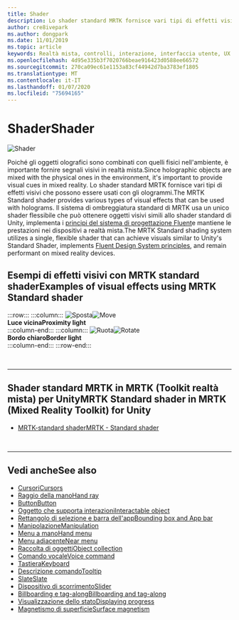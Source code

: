 ```yaml
---
title: Shader
description: Lo shader standard MRTK fornisce vari tipi di effetti visivi che possono essere usati con gli ologrammi.
author: cre8ivepark
ms.author: dongpark
ms.date: 11/01/2019
ms.topic: article
keywords: Realtà mista, controlli, interazione, interfaccia utente, UX
ms.openlocfilehash: 4d95e335b3f7020766beae916423d0588ee66572
ms.sourcegitcommit: 270ca09ec61e1153a83cf44942d7ba3783ef1805
ms.translationtype: MT
ms.contentlocale: it-IT
ms.lasthandoff: 01/07/2020
ms.locfileid: "75694165"
---
```

# <a name="shader"></a><span data-ttu-id="72de5-104">Shader</span><span class="sxs-lookup"><span data-stu-id="72de5-104">Shader</span></span>

![Shader](images/UX/UX_Hero_StandardShader.jpg)

<span data-ttu-id="72de5-106">Poiché gli oggetti olografici sono combinati con quelli fisici nell'ambiente, è importante fornire segnali visivi in realtà mista.</span><span class="sxs-lookup"><span data-stu-id="72de5-106">Since holographic objects are mixed with the physical ones in the environment, it's important to provide visual cues in mixed reality.</span></span> <span data-ttu-id="72de5-107">Lo shader standard MRTK fornisce vari tipi di effetti visivi che possono essere usati con gli ologrammi.</span><span class="sxs-lookup"><span data-stu-id="72de5-107">The MRTK Standard shader provides various types of visual effects that can be used with holograms.</span></span> <span data-ttu-id="72de5-108">Il sistema di ombreggiatura standard di MRTK usa un unico shader flessibile che può ottenere oggetti visivi simili allo shader standard di Unity, implementa i [principi del sistema di progettazione Fluent](https://www.microsoft.com/design/fluent/#/)e mantiene le prestazioni nei dispositivi a realtà mista.</span><span class="sxs-lookup"><span data-stu-id="72de5-108">The MRTK Standard shading system utilizes a single, flexible shader that can achieve visuals similar to Unity's Standard Shader, implements [Fluent Design System principles](https://www.microsoft.com/design/fluent/#/), and remain performant on mixed reality devices.</span></span>
<br>

## <a name="examples-of-visual-effects-using-mrtk-standard-shader"></a><span data-ttu-id="72de5-109">Esempi di effetti visivi con MRTK standard shader</span><span class="sxs-lookup"><span data-stu-id="72de5-109">Examples of visual effects using MRTK Standard shader</span></span> 
:::row:::
    :::column:::
       <span data-ttu-id="72de5-110">![Sposta](images/UX/UX_Button_Affordance_ProximityLight.jpg)</span><span class="sxs-lookup"><span data-stu-id="72de5-110">![Move](images/UX/UX_Button_Affordance_ProximityLight.jpg)</span></span><br>
       <span data-ttu-id="72de5-111">**Luce vicina**</span><span class="sxs-lookup"><span data-stu-id="72de5-111">**Proximity light**</span></span><br>
    :::column-end:::
    :::column:::
       <span data-ttu-id="72de5-112">![Ruota](images/UX/UX_Button_Affordance_FocusHighlight.jpg)</span><span class="sxs-lookup"><span data-stu-id="72de5-112">![Rotate](images/UX/UX_Button_Affordance_FocusHighlight.jpg)</span></span><br>
        <span data-ttu-id="72de5-113">**Bordo chiaro**</span><span class="sxs-lookup"><span data-stu-id="72de5-113">**Border light**</span></span><br>
    :::column-end:::
:::row-end:::

<br>

---

## <a name="mrtk-standard-shader-in-mrtk-mixed-reality-toolkit-for-unity"></a><span data-ttu-id="72de5-114">Shader standard MRTK in MRTK (Toolkit realtà mista) per Unity</span><span class="sxs-lookup"><span data-stu-id="72de5-114">MRTK Standard shader in MRTK (Mixed Reality Toolkit) for Unity</span></span>

* [<span data-ttu-id="72de5-115">MRTK-standard shader</span><span class="sxs-lookup"><span data-stu-id="72de5-115">MRTK - Standard shader</span></span>](https://microsoft.github.io/MixedRealityToolkit-Unity/Documentation/README_MRTKStandardShader.html)


<br>

---

## <a name="see-also"></a><span data-ttu-id="72de5-116">Vedi anche</span><span class="sxs-lookup"><span data-stu-id="72de5-116">See also</span></span>

* [<span data-ttu-id="72de5-117">Cursori</span><span class="sxs-lookup"><span data-stu-id="72de5-117">Cursors</span></span>](cursors.md)
* [<span data-ttu-id="72de5-118">Raggio della mano</span><span class="sxs-lookup"><span data-stu-id="72de5-118">Hand ray</span></span>](point-and-commit.md)
* [<span data-ttu-id="72de5-119">Button</span><span class="sxs-lookup"><span data-stu-id="72de5-119">Button</span></span>](button.md)
* [<span data-ttu-id="72de5-120">Oggetto che supporta interazioni</span><span class="sxs-lookup"><span data-stu-id="72de5-120">Interactable object</span></span>](interactable-object.md)
* [<span data-ttu-id="72de5-121">Rettangolo di selezione e barra dell'app</span><span class="sxs-lookup"><span data-stu-id="72de5-121">Bounding box and App bar</span></span>](app-bar-and-bounding-box.md)
* [<span data-ttu-id="72de5-122">Manipolazione</span><span class="sxs-lookup"><span data-stu-id="72de5-122">Manipulation</span></span>](direct-manipulation.md)
* [<span data-ttu-id="72de5-123">Menu a mano</span><span class="sxs-lookup"><span data-stu-id="72de5-123">Hand menu</span></span>](hand-menu.md)
* [<span data-ttu-id="72de5-124">Menu adiacente</span><span class="sxs-lookup"><span data-stu-id="72de5-124">Near menu</span></span>](near-menu.md)
* [<span data-ttu-id="72de5-125">Raccolta di oggetti</span><span class="sxs-lookup"><span data-stu-id="72de5-125">Object collection</span></span>](object-collection.md)
* [<span data-ttu-id="72de5-126">Comando vocale</span><span class="sxs-lookup"><span data-stu-id="72de5-126">Voice command</span></span>](voice-input.md)
* [<span data-ttu-id="72de5-127">Tastiera</span><span class="sxs-lookup"><span data-stu-id="72de5-127">Keyboard</span></span>](keyboard.md)
* [<span data-ttu-id="72de5-128">Descrizione comando</span><span class="sxs-lookup"><span data-stu-id="72de5-128">Tooltip</span></span>](tooltip.md)
* [<span data-ttu-id="72de5-129">Slate</span><span class="sxs-lookup"><span data-stu-id="72de5-129">Slate</span></span>](slate.md)
* [<span data-ttu-id="72de5-130">Dispositivo di scorrimento</span><span class="sxs-lookup"><span data-stu-id="72de5-130">Slider</span></span>](slider.md)
* [<span data-ttu-id="72de5-131">Billboarding e tag-along</span><span class="sxs-lookup"><span data-stu-id="72de5-131">Billboarding and tag-along</span></span>](billboarding-and-tag-along.md)
* [<span data-ttu-id="72de5-132">Visualizzazione dello stato</span><span class="sxs-lookup"><span data-stu-id="72de5-132">Displaying progress</span></span>](progress.md)
* [<span data-ttu-id="72de5-133">Magnetismo di superficie</span><span class="sxs-lookup"><span data-stu-id="72de5-133">Surface magnetism</span></span>](surface-magnetism.md)
